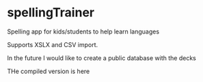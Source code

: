 # spellingTrainer
Spelling app for kids/students to help learn languages

Supports XSLX and CSV import.

In the future I would like to create a public database with the decks 

THe compiled version is here
